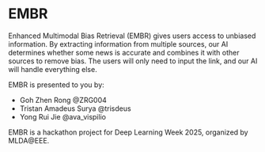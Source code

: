# EMBR
Enhanced Multimodal Bias Retrieval (EMBR) gives users access to unbiased information. By extracting information from multiple sources, our AI determines whether some news is accurate and combines it with other sources to remove bias. The users will only need to input the link, and our AI will handle everything else.

EMBR is presented to you by:
- Goh Zhen Rong @ZRG004
- Tristan Amadeus Surya @trisdeus
- Yong Rui Jie @ava_vispilio

EMBR is a hackathon project for Deep Learning Week 2025, organized by MLDA@EEE.
